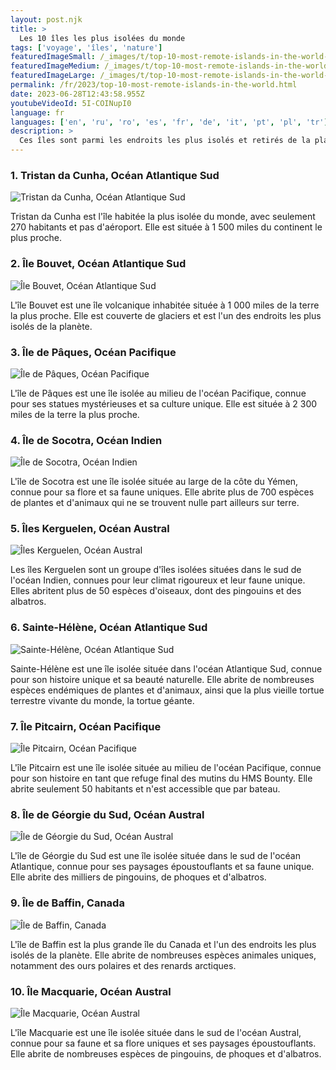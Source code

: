 ```yaml
---
layout: post.njk
title: >
  Les 10 îles les plus isolées du monde
tags: ['voyage', 'îles', 'nature']
featuredImageSmall: /_images/t/top-10-most-remote-islands-in-the-world-cover-fr-small.webp
featuredImageMedium: /_images/t/top-10-most-remote-islands-in-the-world-cover-fr-medium.webp
featuredImageLarge: /_images/t/top-10-most-remote-islands-in-the-world-cover-fr-large.webp
permalink: /fr/2023/top-10-most-remote-islands-in-the-world.html
date: 2023-06-28T12:43:58.955Z
youtubeVideoId: 5I-COINupI0
language: fr
languages: ['en', 'ru', 'ro', 'es', 'fr', 'de', 'it', 'pt', 'pl', 'tr']
description: >
  Ces îles sont parmi les endroits les plus isolés et retirés de la planète, avec un accès limité et des écosystèmes uniques.
---
```


### 1. Tristan da Cunha, Océan Atlantique Sud

![Tristan da Cunha, Océan Atlantique Sud](/_images/0/00f68056d47d2b7e02762f2c8b29aac1-medium.webp)

Tristan da Cunha est l'île habitée la plus isolée du monde, avec seulement 270 habitants et pas d'aéroport. Elle est située à 1 500 miles du continent le plus proche.

### 2. Île Bouvet, Océan Atlantique Sud

![Île Bouvet, Océan Atlantique Sud](/_images/a/a1b9cfc38c4ecdf7b2d5fe7c4b312c63-medium.webp)

L'île Bouvet est une île volcanique inhabitée située à 1 000 miles de la terre la plus proche. Elle est couverte de glaciers et est l'un des endroits les plus isolés de la planète.

### 3. Île de Pâques, Océan Pacifique

![Île de Pâques, Océan Pacifique](/_images/a/a18e31c3bb65600a8bbc8854de441e2a-medium.webp)

L'île de Pâques est une île isolée au milieu de l'océan Pacifique, connue pour ses statues mystérieuses et sa culture unique. Elle est située à 2 300 miles de la terre la plus proche.

### 4. Île de Socotra, Océan Indien

![Île de Socotra, Océan Indien](/_images/f/fe97d33f4ea44d06e8a3926fda415511-medium.webp)

L'île de Socotra est une île isolée située au large de la côte du Yémen, connue pour sa flore et sa faune uniques. Elle abrite plus de 700 espèces de plantes et d'animaux qui ne se trouvent nulle part ailleurs sur terre.

### 5. Îles Kerguelen, Océan Austral

![Îles Kerguelen, Océan Austral](/_images/a/aa42ee5b8d2d0ce1e2d058c6e864883f-medium.webp)

Les îles Kerguelen sont un groupe d'îles isolées situées dans le sud de l'océan Indien, connues pour leur climat rigoureux et leur faune unique. Elles abritent plus de 50 espèces d'oiseaux, dont des pingouins et des albatros.

### 6. Sainte-Hélène, Océan Atlantique Sud

![Sainte-Hélène, Océan Atlantique Sud](/_images/7/75f441f264c0c9736c75d44f907e5d79-medium.webp)

Sainte-Hélène est une île isolée située dans l'océan Atlantique Sud, connue pour son histoire unique et sa beauté naturelle. Elle abrite de nombreuses espèces endémiques de plantes et d'animaux, ainsi que la plus vieille tortue terrestre vivante du monde, la tortue géante.

### 7. Île Pitcairn, Océan Pacifique

![Île Pitcairn, Océan Pacifique](/_images/6/6aa38c5f2928625eabc1f211c2ed4d3a-medium.webp)

L'île Pitcairn est une île isolée située au milieu de l'océan Pacifique, connue pour son histoire en tant que refuge final des mutins du HMS Bounty. Elle abrite seulement 50 habitants et n'est accessible que par bateau.

### 8. Île de Géorgie du Sud, Océan Austral

![Île de Géorgie du Sud, Océan Austral](/_images/2/2123c9220c6163adadeba35a2f96e102-medium.webp)

L'île de Géorgie du Sud est une île isolée située dans le sud de l'océan Atlantique, connue pour ses paysages époustouflants et sa faune unique. Elle abrite des milliers de pingouins, de phoques et d'albatros.

### 9. Île de Baffin, Canada

![Île de Baffin, Canada](/_images/4/42b95065ca8cd9503c3514bc78de5ffa-medium.webp)

L'île de Baffin est la plus grande île du Canada et l'un des endroits les plus isolés de la planète. Elle abrite de nombreuses espèces animales uniques, notamment des ours polaires et des renards arctiques.

### 10. Île Macquarie, Océan Austral

![Île Macquarie, Océan Austral](/_images/b/b680f92cc660a43d782eaffec71950fe-medium.webp)

L'île Macquarie est une île isolée située dans le sud de l'océan Austral, connue pour sa faune et sa flore uniques et ses paysages époustouflants. Elle abrite de nombreuses espèces de pingouins, de phoques et d'albatros.

